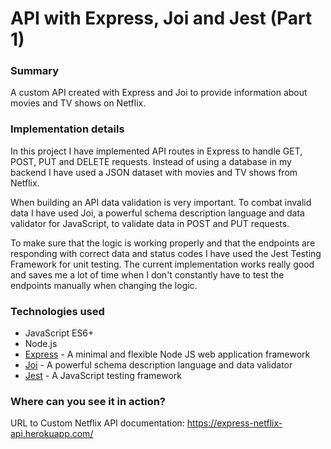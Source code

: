 # API with Express, Joi and Jest (Part 1)

### Summary

A custom API created with Express and Joi to provide information about movies and TV shows on Netflix.

### Implementation details

In this project I have implemented API routes in Express to handle GET, POST, PUT and DELETE requests. Instead of using a database in my backend I have used a JSON dataset with movies and TV shows from Netflix.

When building an API data validation is very important. To combat invalid data I have used Joi, a powerful schema description language and data validator for JavaScript, to validate data in POST and PUT requests.

To make sure that the logic is working properly and that the endpoints are responding with correct data and status codes I have used the Jest Testing Framework for unit testing. The current implementation works really good and saves me a lot of time when I don't constantly have to test the endpoints manually when changing the logic.

### Technologies used

- JavaScript ES6+
- Node.js
- [Express](https://expressjs.com/) - A minimal and flexible Node JS web application framework
- [Joi](https://github.com/hapijs/joi) - A powerful schema description language and data validator
- [Jest](https://jestjs.io/) - A JavaScript testing framework

### Where can you see it in action?

URL to Custom Netflix API documentation: https://express-netflix-api.herokuapp.com/
